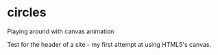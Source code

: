 # circles
Playing around with canvas animation

Test for the header of a site - my first attempt at using HTML5's canvas.
